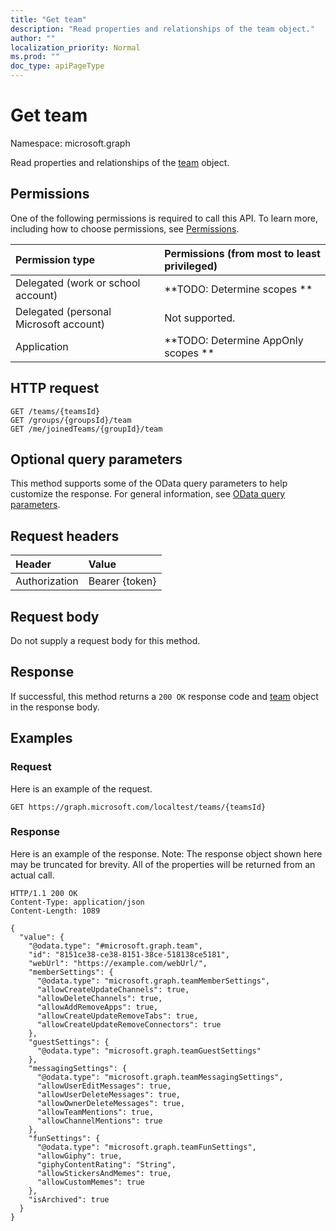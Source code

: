 ```yaml
---
title: "Get team"
description: "Read properties and relationships of the team object."
author: ""
localization_priority: Normal
ms.prod: ""
doc_type: apiPageType
---
```


# Get team

Namespace: microsoft.graph

Read properties and relationships of the [team](../resources/team.md) object.

## Permissions
One of the following permissions is required to call this API. To learn more, including how to choose permissions, see [Permissions](/concepts/permissions-reference.md).

|Permission type|Permissions (from most to least privileged)|
|:---|:---|
|Delegated (work or school account)|**TODO: Determine scopes **|
|Delegated (personal Microsoft account)|Not supported.|
|Application|**TODO: Determine AppOnly scopes **|

## HTTP request
<!-- {
  "blockType": "ignored"
}
-->
``` http
GET /teams/{teamsId}
GET /groups/{groupsId}/team
GET /me/joinedTeams/{groupId}/team
```

## Optional query parameters
This method supports some of the OData query parameters to help customize the response. For general information, see [OData query parameters](/graph/query-parameters).

## Request headers
|Header|Value|
|:---|:---|
|Authorization|Bearer {token}|

## Request body
Do not supply a request body for this method.

## Response
If successful, this method returns a `200 OK` response code and [team](../resources/team.md) object in the response body.

## Examples

### Request
Here is an example of the request.
<!-- {
  "blockType": "request",
  "name": "get_team"
}
-->
``` http
GET https://graph.microsoft.com/localtest/teams/{teamsId}
```

### Response
Here is an example of the response. Note: The response object shown here may be truncated for brevity. All of the properties will be returned from an actual call.
<!-- {
  "blockType": "response",
  "truncated": true,
  "@odata.type": "microsoft.graph.team"
}
-->
``` http
HTTP/1.1 200 OK
Content-Type: application/json
Content-Length: 1089

{
  "value": {
    "@odata.type": "#microsoft.graph.team",
    "id": "8151ce38-ce38-8151-38ce-518138ce5181",
    "webUrl": "https://example.com/webUrl/",
    "memberSettings": {
      "@odata.type": "microsoft.graph.teamMemberSettings",
      "allowCreateUpdateChannels": true,
      "allowDeleteChannels": true,
      "allowAddRemoveApps": true,
      "allowCreateUpdateRemoveTabs": true,
      "allowCreateUpdateRemoveConnectors": true
    },
    "guestSettings": {
      "@odata.type": "microsoft.graph.teamGuestSettings"
    },
    "messagingSettings": {
      "@odata.type": "microsoft.graph.teamMessagingSettings",
      "allowUserEditMessages": true,
      "allowUserDeleteMessages": true,
      "allowOwnerDeleteMessages": true,
      "allowTeamMentions": true,
      "allowChannelMentions": true
    },
    "funSettings": {
      "@odata.type": "microsoft.graph.teamFunSettings",
      "allowGiphy": true,
      "giphyContentRating": "String",
      "allowStickersAndMemes": true,
      "allowCustomMemes": true
    },
    "isArchived": true
  }
}
```

